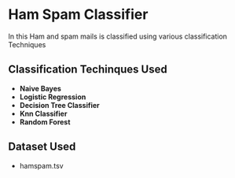 # Ham Spam Classifier
In this Ham and spam mails is classified using various classification Techniques

## Classification Techinques Used
- **Naive Bayes**
- **Logistic Regression**
- **Decision Tree Classifier**
- **Knn Classifier**
- **Random Forest**


## Dataset Used
- hamspam.tsv
